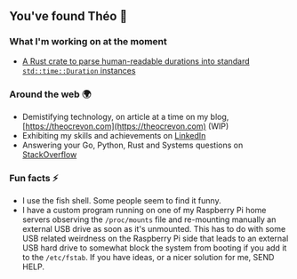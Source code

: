 ## You've found Théo 👋

### What I'm working on at the moment

- [A Rust crate to parse human-readable durations into standard `std::time::Duration` instances](https://github.com/oleiade/jackdauer)

### Around the web 🌍

- Demistifying technology, on article at a time on my blog, [https://theocrevon.com](https://theocrevon.com) (WIP)  
- Exhibiting my skills and achievements on [LinkedIn](https://www.linkedin.com/in/theocrevon/)
- Answering your Go, Python, Rust and Systems questions on [StackOverflow](https://stackoverflow.com/users/386082/oleiade)

### Fun facts ⚡

- I use the fish shell. Some people seem to find it funny.
- I have a custom program running on one of my Raspberry Pi home servers observing the `/proc/mounts` file and re-mounting manually an external USB drive as soon as it's unmounted. This has to do with some USB related weirdness on the Raspberry Pi side that leads to an external USB hard drive to somewhat block the system from booting if you add it to the `/etc/fstab`. If you have ideas, or a nicer solution for me, SEND HELP.

<!--
**oleiade/oleiade** is a ✨ _special_ ✨ repository because its `README.md` (this file) appears on your GitHub profile.

Here are some ideas to get you started:

- 🔭 I’m currently working on ...
- 🌱 I’m currently learning ...
- 👯 I’m looking to collaborate on ...
- 🤔 I’m looking for help with ...
- 💬 Ask me about ...
- 📫 How to reach me: ...
- 😄 Pronouns: ...
- ⚡ Fun fact: ...
-->
